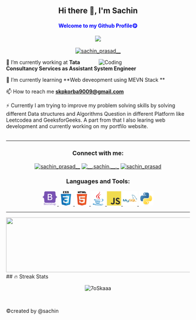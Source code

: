 
<h2 align="center">Hi there 👋, I'm Sachin</h2>
<h4 align="center" style="color:blue;">Welcome to my Github Profile😋</h4>
<p align="center">
  <a href="#"><img src="https://readme-typing-svg.herokuapp.com?lines=A+Computer+Science+Student+💻;A+Passionate+Programmer+🧑‍💻;A+Full+Stack+Developer+🪟;DS%20|%20Algorithms%20|%20OOP%20;Always%20learning%20new%20things+❤️&center=true&width=500&height=50"></a>
</p>


<p align="center"> <a href="https://twitter.com/sachin_prasad__" target="blank"><img src="https://img.shields.io/twitter/follow/sachin_prasad__?logo=twitter&style=for-the-badge" alt="sachin_prasad__" /></a> </p>

<img align="right" alt="Coding" width="250" src="https://i0.wp.com/www.technig.com/wp-content/uploads/2016/10/Site24x7-Application-Performance-Management-Technig.gif">

🔭 I’m currently working at **Tata Consultancy Services as Assistant System Engineer**

🌱 I’m currently learning **Web deveopment using MEVN Stack **

📫 How to reach me **skpkorba9009@gmail.com**

⚡ Currently I am trying to improve my problem solving skills by solving different Data structures  and Algorithms Question in different Platform like Leetcodea and GeeksforGeeks. A part from that I also learing web development and currently working on my portfilo website.
<br />
<br />
<hr />

<h3 align="center">Connect with me:</h3>
<p align="center">
<a href="https://twitter.com/sachin_prasad__" target="blank"><img align="center" src="https://raw.githubusercontent.com/rahuldkjain/github-profile-readme-generator/master/src/images/icons/Social/twitter.svg" alt="sachin_prasad__" height="30" width="40" /></a>
<a href="https://instagram.com/__.sachin.__._" target="blank"><img align="center" src="https://raw.githubusercontent.com/rahuldkjain/github-profile-readme-generator/master/src/images/icons/Social/instagram.svg" alt="__.sachin.__._" height="30" width="40" /></a>
<a href="https://www.leetcode.com/sachin_prasad" target="blank"><img align="center" src="https://raw.githubusercontent.com/rahuldkjain/github-profile-readme-generator/master/src/images/icons/Social/leet-code.svg" alt="sachin_prasad" height="30" width="40" /></a>
</p>

<h3 align="center">Languages and Tools:</h3>
<p align="center"> <a href="https://getbootstrap.com" target="_blank" rel="noreferrer"> <img src="https://raw.githubusercontent.com/devicons/devicon/master/icons/bootstrap/bootstrap-plain-wordmark.svg" alt="bootstrap" width="40" height="40"/> </a> <a href="https://www.w3schools.com/css/" target="_blank" rel="noreferrer"> <img src="https://raw.githubusercontent.com/devicons/devicon/master/icons/css3/css3-original-wordmark.svg" alt="css3" width="40" height="40"/> </a> <a href="https://www.w3.org/html/" target="_blank" rel="noreferrer"> <img src="https://raw.githubusercontent.com/devicons/devicon/master/icons/html5/html5-original-wordmark.svg" alt="html5" width="40" height="40"/> </a> <a href="https://www.java.com" target="_blank" rel="noreferrer"> <img src="https://raw.githubusercontent.com/devicons/devicon/master/icons/java/java-original.svg" alt="java" width="40" height="40"/> </a> <a href="https://developer.mozilla.org/en-US/docs/Web/JavaScript" target="_blank" rel="noreferrer"> <img src="https://raw.githubusercontent.com/devicons/devicon/master/icons/javascript/javascript-original.svg" alt="javascript" width="40" height="40"/> </a> <a href="https://www.mysql.com/" target="_blank" rel="noreferrer"> <img src="https://raw.githubusercontent.com/devicons/devicon/master/icons/mysql/mysql-original-wordmark.svg" alt="mysql" width="40" height="40"/> </a> <a href="https://www.python.org" target="_blank" rel="noreferrer"> <img src="https://raw.githubusercontent.com/devicons/devicon/master/icons/python/python-original.svg" alt="python" width="40" height="40"/> </a> </p>
<hr />
<img height="150px" width="1000px" src ="https://github-readme-stats.vercel.app/api/top-langs/?username=sachin-prasad-29&layout=compact&hide_border=false&theme=algolia&bg_color=#10217B&langs_count=6&hide=jupyter%20notebook,tex,css,php">
## 🔥 Streak Stats
<p align="center"><img src="https://github-readme-streak-stats.herokuapp.com/?user=sachin-prasad-29&theme=algolia" alt="7oSkaaa" /></p>
<br>
 <p>&#169;created by @sachin</p>
